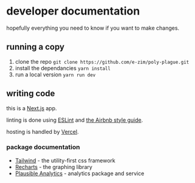 # developer documentation
hopefully everything you need to know if you want to make changes.

## running a copy
1. clone the repo `git clone https://github.com/e-zim/poly-plague.git`
2. install the dependancies `yarn install`
3. run a local version `yarn run dev`

## writing code
this is a [Next.js](https://nextjs.org/) app.

linting is done using [ESLint](https://eslint.org/) and [the Airbnb style guide](https://www.npmjs.com/package/eslint-config-airbnb).

hosting is handled by [Vercel](https://vercel.com/).

### package documentation
- [Tailwind](https://tailwindcss.com/) - the utility-first css framework
- [Recharts](https://recharts.org/en-US/api/LineChart) - the graphing library
- [Plausible Analytics](https://plausible.io/docs) - analytics package and service
